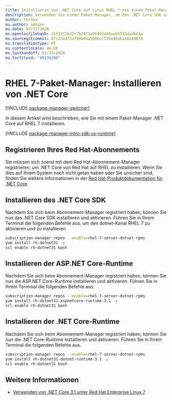 ```yaml
---
title: Installieren von .NET Core auf Linux RHEL 7 mit einem Paket-Manager (.NET Core)
description: Verwenden Sie einen Paket-Manager, um das .NET Core SDK und die -Runtime auf RHEL 7 zu installieren.
author: thraka
ms.author: adegeo
ms.date: 03/17/2020
ms.openlocfilehash: d1f1372b32c7b2471a96492d48aab5533dadb64a
ms.sourcegitcommit: 07123a475af89b6da5bb6cc51ea40ab1e8a488f0
ms.translationtype: HT
ms.contentlocale: de-DE
ms.lasthandoff: 03/24/2020
ms.locfileid: "80134200"
---
```

# <a name="rhel-7-package-manager---install-net-core"></a>RHEL 7-Paket-Manager: Installieren von .NET Core

[!INCLUDE [package-manager-switcher](includes/package-manager-switcher.md)]

In diesem Artikel wird beschrieben, wie Sie mit einem Paket-Manager .NET Core auf RHEL 7 installieren.

[!INCLUDE [package-manager-intro-sdk-vs-runtime](includes/package-manager-intro-sdk-vs-runtime.md)]

## <a name="register-your-red-hat-subscription"></a>Registrieren Ihres Red Hat-Abonnements

Sie müssen sich zuerst mit dem Red Hat-Abonnement-Manager registrieren, um .NET Core von Red Hat auf RHEL zu installieren. Wenn Sie dies auf Ihrem System noch nicht getan haben oder Sie unsicher sind, finden Sie weitere Informationen in der [Red Hat-Produktdokumentation für .NET Core](https://access.redhat.com/documentation/net_core/).

## <a name="install-the-net-core-sdk"></a>Installieren des .NET Core SDK

Nachdem Sie sich beim Abonnement-Manager registriert haben, können Sie nun das .NET Core SDK installieren und aktivieren. Führen Sie in Ihrem Terminal die folgenden Befehle aus, um den dotnet-Kanal RHEL 7 zu aktivieren und zu installieren.

```bash
subscription-manager repos --enable=rhel-7-server-dotnet-rpms
yum install rh-dotnet31 -y
scl enable rh-dotnet31 bash
```

## <a name="install-the-aspnet-core-runtime"></a>Installieren der ASP.NET Core-Runtime

Nachdem Sie sich beim Abonnement-Manager registriert haben, können Sie nun die ASP.NET Core-Runtime installieren und aktivieren. Führen Sie in Ihrem Terminal die folgenden Befehle aus.

```bash
subscription-manager repos --enable=rhel-7-server-dotnet-rpms
yum install rh-dotnet31-aspnetcore-runtime-3.1 -y
scl enable rh-dotnet31 bash
```

## <a name="install-the-net-core-runtime"></a>Installieren der .NET Core-Runtime

Nachdem Sie sich beim Abonnement-Manager registriert haben, können Sie nun die .NET Core-Runtime installieren und aktivieren. Führen Sie in Ihrem Terminal die folgenden Befehle aus.

```bash
subscription-manager repos --enable=rhel-7-server-dotnet-rpms
yum install rh-dotnet31-dotnet-runtime-3.1 -y
scl enable rh-dotnet31 bash
```

## <a name="see-also"></a>Weitere Informationen

- [Verwenden von .NET Core 3.1 unter Red Hat Enterprise Linux 7](https://access.redhat.com/documentation/en-us/net_core/3.1/html/getting_started_guide/gs_install_dotnet)

